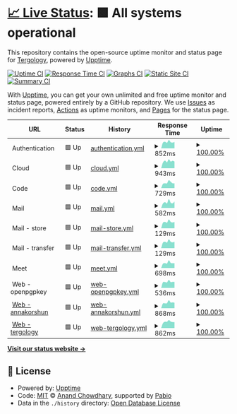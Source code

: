 # [📈 Live Status](https://Tergology.github.io/infra-upptime): <!--live status--> **🟩 All systems operational**

This repository contains the open-source uptime monitor and status page for [Tergology](http://tergology.com), powered by [Upptime](https://github.com/upptime/upptime).

[![Uptime CI](https://github.com/Tergology/infra-upptime/workflows/Uptime%20CI/badge.svg)](https://github.com/Tergology/infra-upptime/actions?query=workflow%3A%22Uptime+CI%22)
[![Response Time CI](https://github.com/Tergology/infra-upptime/workflows/Response%20Time%20CI/badge.svg)](https://github.com/Tergology/infra-upptime/actions?query=workflow%3A%22Response+Time+CI%22)
[![Graphs CI](https://github.com/Tergology/infra-upptime/workflows/Graphs%20CI/badge.svg)](https://github.com/Tergology/infra-upptime/actions?query=workflow%3A%22Graphs+CI%22)
[![Static Site CI](https://github.com/Tergology/infra-upptime/workflows/Static%20Site%20CI/badge.svg)](https://github.com/Tergology/infra-upptime/actions?query=workflow%3A%22Static+Site+CI%22)
[![Summary CI](https://github.com/Tergology/infra-upptime/workflows/Summary%20CI/badge.svg)](https://github.com/Tergology/infra-upptime/actions?query=workflow%3A%22Summary+CI%22)

With [Upptime](https://upptime.js.org), you can get your own unlimited and free uptime monitor and status page, powered entirely by a GitHub repository. We use [Issues](https://github.com/Tergology/infra-upptime/issues) as incident reports, [Actions](https://github.com/Tergology/infra-upptime/actions) as uptime monitors, and [Pages](https://Tergology.github.io/infra-upptime) for the status page.

<!--start: status pages-->
<!-- This summary is generated by Upptime (https://github.com/upptime/upptime) -->
<!-- Do not edit this manually, your changes will be overwritten -->
<!-- prettier-ignore -->
| URL | Status | History | Response Time | Uptime |
| --- | ------ | ------- | ------------- | ------ |
| <img alt="" src="https://icons.duckduckgo.com/ip3/auth.$tlg_domain.ico" height="13"> Authentication | 🟩 Up | [authentication.yml](https://github.com/Tergology/infra-upptime/commits/HEAD/history/authentication.yml) | <details><summary><img alt="Response time graph" src="./graphs/authentication/response-time-week.png" height="20"> 852ms</summary><br><a href="https://Tergology.github.io/infra-upptime/history/authentication"><img alt="Response time 889" src="https://img.shields.io/endpoint?url=https%3A%2F%2Fraw.githubusercontent.com%2FTergology%2Finfra-upptime%2FHEAD%2Fapi%2Fauthentication%2Fresponse-time.json"></a><br><a href="https://Tergology.github.io/infra-upptime/history/authentication"><img alt="24-hour response time 766" src="https://img.shields.io/endpoint?url=https%3A%2F%2Fraw.githubusercontent.com%2FTergology%2Finfra-upptime%2FHEAD%2Fapi%2Fauthentication%2Fresponse-time-day.json"></a><br><a href="https://Tergology.github.io/infra-upptime/history/authentication"><img alt="7-day response time 852" src="https://img.shields.io/endpoint?url=https%3A%2F%2Fraw.githubusercontent.com%2FTergology%2Finfra-upptime%2FHEAD%2Fapi%2Fauthentication%2Fresponse-time-week.json"></a><br><a href="https://Tergology.github.io/infra-upptime/history/authentication"><img alt="30-day response time 889" src="https://img.shields.io/endpoint?url=https%3A%2F%2Fraw.githubusercontent.com%2FTergology%2Finfra-upptime%2FHEAD%2Fapi%2Fauthentication%2Fresponse-time-month.json"></a><br><a href="https://Tergology.github.io/infra-upptime/history/authentication"><img alt="1-year response time 889" src="https://img.shields.io/endpoint?url=https%3A%2F%2Fraw.githubusercontent.com%2FTergology%2Finfra-upptime%2FHEAD%2Fapi%2Fauthentication%2Fresponse-time-year.json"></a></details> | <details><summary><a href="https://Tergology.github.io/infra-upptime/history/authentication">100.00%</a></summary><a href="https://Tergology.github.io/infra-upptime/history/authentication"><img alt="All-time uptime 100.00%" src="https://img.shields.io/endpoint?url=https%3A%2F%2Fraw.githubusercontent.com%2FTergology%2Finfra-upptime%2FHEAD%2Fapi%2Fauthentication%2Fuptime.json"></a><br><a href="https://Tergology.github.io/infra-upptime/history/authentication"><img alt="24-hour uptime 100.00%" src="https://img.shields.io/endpoint?url=https%3A%2F%2Fraw.githubusercontent.com%2FTergology%2Finfra-upptime%2FHEAD%2Fapi%2Fauthentication%2Fuptime-day.json"></a><br><a href="https://Tergology.github.io/infra-upptime/history/authentication"><img alt="7-day uptime 100.00%" src="https://img.shields.io/endpoint?url=https%3A%2F%2Fraw.githubusercontent.com%2FTergology%2Finfra-upptime%2FHEAD%2Fapi%2Fauthentication%2Fuptime-week.json"></a><br><a href="https://Tergology.github.io/infra-upptime/history/authentication"><img alt="30-day uptime 100.00%" src="https://img.shields.io/endpoint?url=https%3A%2F%2Fraw.githubusercontent.com%2FTergology%2Finfra-upptime%2FHEAD%2Fapi%2Fauthentication%2Fuptime-month.json"></a><br><a href="https://Tergology.github.io/infra-upptime/history/authentication"><img alt="1-year uptime 100.00%" src="https://img.shields.io/endpoint?url=https%3A%2F%2Fraw.githubusercontent.com%2FTergology%2Finfra-upptime%2FHEAD%2Fapi%2Fauthentication%2Fuptime-year.json"></a></details>
| <img alt="" src="https://icons.duckduckgo.com/ip3/cloud.$tlg_domain.ico" height="13"> Cloud | 🟩 Up | [cloud.yml](https://github.com/Tergology/infra-upptime/commits/HEAD/history/cloud.yml) | <details><summary><img alt="Response time graph" src="./graphs/cloud/response-time-week.png" height="20"> 943ms</summary><br><a href="https://Tergology.github.io/infra-upptime/history/cloud"><img alt="Response time 935" src="https://img.shields.io/endpoint?url=https%3A%2F%2Fraw.githubusercontent.com%2FTergology%2Finfra-upptime%2FHEAD%2Fapi%2Fcloud%2Fresponse-time.json"></a><br><a href="https://Tergology.github.io/infra-upptime/history/cloud"><img alt="24-hour response time 799" src="https://img.shields.io/endpoint?url=https%3A%2F%2Fraw.githubusercontent.com%2FTergology%2Finfra-upptime%2FHEAD%2Fapi%2Fcloud%2Fresponse-time-day.json"></a><br><a href="https://Tergology.github.io/infra-upptime/history/cloud"><img alt="7-day response time 943" src="https://img.shields.io/endpoint?url=https%3A%2F%2Fraw.githubusercontent.com%2FTergology%2Finfra-upptime%2FHEAD%2Fapi%2Fcloud%2Fresponse-time-week.json"></a><br><a href="https://Tergology.github.io/infra-upptime/history/cloud"><img alt="30-day response time 934" src="https://img.shields.io/endpoint?url=https%3A%2F%2Fraw.githubusercontent.com%2FTergology%2Finfra-upptime%2FHEAD%2Fapi%2Fcloud%2Fresponse-time-month.json"></a><br><a href="https://Tergology.github.io/infra-upptime/history/cloud"><img alt="1-year response time 935" src="https://img.shields.io/endpoint?url=https%3A%2F%2Fraw.githubusercontent.com%2FTergology%2Finfra-upptime%2FHEAD%2Fapi%2Fcloud%2Fresponse-time-year.json"></a></details> | <details><summary><a href="https://Tergology.github.io/infra-upptime/history/cloud">100.00%</a></summary><a href="https://Tergology.github.io/infra-upptime/history/cloud"><img alt="All-time uptime 99.95%" src="https://img.shields.io/endpoint?url=https%3A%2F%2Fraw.githubusercontent.com%2FTergology%2Finfra-upptime%2FHEAD%2Fapi%2Fcloud%2Fuptime.json"></a><br><a href="https://Tergology.github.io/infra-upptime/history/cloud"><img alt="24-hour uptime 100.00%" src="https://img.shields.io/endpoint?url=https%3A%2F%2Fraw.githubusercontent.com%2FTergology%2Finfra-upptime%2FHEAD%2Fapi%2Fcloud%2Fuptime-day.json"></a><br><a href="https://Tergology.github.io/infra-upptime/history/cloud"><img alt="7-day uptime 100.00%" src="https://img.shields.io/endpoint?url=https%3A%2F%2Fraw.githubusercontent.com%2FTergology%2Finfra-upptime%2FHEAD%2Fapi%2Fcloud%2Fuptime-week.json"></a><br><a href="https://Tergology.github.io/infra-upptime/history/cloud"><img alt="30-day uptime 100.00%" src="https://img.shields.io/endpoint?url=https%3A%2F%2Fraw.githubusercontent.com%2FTergology%2Finfra-upptime%2FHEAD%2Fapi%2Fcloud%2Fuptime-month.json"></a><br><a href="https://Tergology.github.io/infra-upptime/history/cloud"><img alt="1-year uptime 99.95%" src="https://img.shields.io/endpoint?url=https%3A%2F%2Fraw.githubusercontent.com%2FTergology%2Finfra-upptime%2FHEAD%2Fapi%2Fcloud%2Fuptime-year.json"></a></details>
| <img alt="" src="https://icons.duckduckgo.com/ip3/code.$tlg_domain.ico" height="13"> Code | 🟩 Up | [code.yml](https://github.com/Tergology/infra-upptime/commits/HEAD/history/code.yml) | <details><summary><img alt="Response time graph" src="./graphs/code/response-time-week.png" height="20"> 729ms</summary><br><a href="https://Tergology.github.io/infra-upptime/history/code"><img alt="Response time 698" src="https://img.shields.io/endpoint?url=https%3A%2F%2Fraw.githubusercontent.com%2FTergology%2Finfra-upptime%2FHEAD%2Fapi%2Fcode%2Fresponse-time.json"></a><br><a href="https://Tergology.github.io/infra-upptime/history/code"><img alt="24-hour response time 647" src="https://img.shields.io/endpoint?url=https%3A%2F%2Fraw.githubusercontent.com%2FTergology%2Finfra-upptime%2FHEAD%2Fapi%2Fcode%2Fresponse-time-day.json"></a><br><a href="https://Tergology.github.io/infra-upptime/history/code"><img alt="7-day response time 729" src="https://img.shields.io/endpoint?url=https%3A%2F%2Fraw.githubusercontent.com%2FTergology%2Finfra-upptime%2FHEAD%2Fapi%2Fcode%2Fresponse-time-week.json"></a><br><a href="https://Tergology.github.io/infra-upptime/history/code"><img alt="30-day response time 697" src="https://img.shields.io/endpoint?url=https%3A%2F%2Fraw.githubusercontent.com%2FTergology%2Finfra-upptime%2FHEAD%2Fapi%2Fcode%2Fresponse-time-month.json"></a><br><a href="https://Tergology.github.io/infra-upptime/history/code"><img alt="1-year response time 698" src="https://img.shields.io/endpoint?url=https%3A%2F%2Fraw.githubusercontent.com%2FTergology%2Finfra-upptime%2FHEAD%2Fapi%2Fcode%2Fresponse-time-year.json"></a></details> | <details><summary><a href="https://Tergology.github.io/infra-upptime/history/code">100.00%</a></summary><a href="https://Tergology.github.io/infra-upptime/history/code"><img alt="All-time uptime 99.95%" src="https://img.shields.io/endpoint?url=https%3A%2F%2Fraw.githubusercontent.com%2FTergology%2Finfra-upptime%2FHEAD%2Fapi%2Fcode%2Fuptime.json"></a><br><a href="https://Tergology.github.io/infra-upptime/history/code"><img alt="24-hour uptime 100.00%" src="https://img.shields.io/endpoint?url=https%3A%2F%2Fraw.githubusercontent.com%2FTergology%2Finfra-upptime%2FHEAD%2Fapi%2Fcode%2Fuptime-day.json"></a><br><a href="https://Tergology.github.io/infra-upptime/history/code"><img alt="7-day uptime 100.00%" src="https://img.shields.io/endpoint?url=https%3A%2F%2Fraw.githubusercontent.com%2FTergology%2Finfra-upptime%2FHEAD%2Fapi%2Fcode%2Fuptime-week.json"></a><br><a href="https://Tergology.github.io/infra-upptime/history/code"><img alt="30-day uptime 100.00%" src="https://img.shields.io/endpoint?url=https%3A%2F%2Fraw.githubusercontent.com%2FTergology%2Finfra-upptime%2FHEAD%2Fapi%2Fcode%2Fuptime-month.json"></a><br><a href="https://Tergology.github.io/infra-upptime/history/code"><img alt="1-year uptime 99.95%" src="https://img.shields.io/endpoint?url=https%3A%2F%2Fraw.githubusercontent.com%2FTergology%2Finfra-upptime%2FHEAD%2Fapi%2Fcode%2Fuptime-year.json"></a></details>
| <img alt="" src="https://icons.duckduckgo.com/ip3/mail.$tlg_domain.ico" height="13"> Mail | 🟩 Up | [mail.yml](https://github.com/Tergology/infra-upptime/commits/HEAD/history/mail.yml) | <details><summary><img alt="Response time graph" src="./graphs/mail/response-time-week.png" height="20"> 582ms</summary><br><a href="https://Tergology.github.io/infra-upptime/history/mail"><img alt="Response time 576" src="https://img.shields.io/endpoint?url=https%3A%2F%2Fraw.githubusercontent.com%2FTergology%2Finfra-upptime%2FHEAD%2Fapi%2Fmail%2Fresponse-time.json"></a><br><a href="https://Tergology.github.io/infra-upptime/history/mail"><img alt="24-hour response time 530" src="https://img.shields.io/endpoint?url=https%3A%2F%2Fraw.githubusercontent.com%2FTergology%2Finfra-upptime%2FHEAD%2Fapi%2Fmail%2Fresponse-time-day.json"></a><br><a href="https://Tergology.github.io/infra-upptime/history/mail"><img alt="7-day response time 582" src="https://img.shields.io/endpoint?url=https%3A%2F%2Fraw.githubusercontent.com%2FTergology%2Finfra-upptime%2FHEAD%2Fapi%2Fmail%2Fresponse-time-week.json"></a><br><a href="https://Tergology.github.io/infra-upptime/history/mail"><img alt="30-day response time 581" src="https://img.shields.io/endpoint?url=https%3A%2F%2Fraw.githubusercontent.com%2FTergology%2Finfra-upptime%2FHEAD%2Fapi%2Fmail%2Fresponse-time-month.json"></a><br><a href="https://Tergology.github.io/infra-upptime/history/mail"><img alt="1-year response time 576" src="https://img.shields.io/endpoint?url=https%3A%2F%2Fraw.githubusercontent.com%2FTergology%2Finfra-upptime%2FHEAD%2Fapi%2Fmail%2Fresponse-time-year.json"></a></details> | <details><summary><a href="https://Tergology.github.io/infra-upptime/history/mail">100.00%</a></summary><a href="https://Tergology.github.io/infra-upptime/history/mail"><img alt="All-time uptime 100.00%" src="https://img.shields.io/endpoint?url=https%3A%2F%2Fraw.githubusercontent.com%2FTergology%2Finfra-upptime%2FHEAD%2Fapi%2Fmail%2Fuptime.json"></a><br><a href="https://Tergology.github.io/infra-upptime/history/mail"><img alt="24-hour uptime 100.00%" src="https://img.shields.io/endpoint?url=https%3A%2F%2Fraw.githubusercontent.com%2FTergology%2Finfra-upptime%2FHEAD%2Fapi%2Fmail%2Fuptime-day.json"></a><br><a href="https://Tergology.github.io/infra-upptime/history/mail"><img alt="7-day uptime 100.00%" src="https://img.shields.io/endpoint?url=https%3A%2F%2Fraw.githubusercontent.com%2FTergology%2Finfra-upptime%2FHEAD%2Fapi%2Fmail%2Fuptime-week.json"></a><br><a href="https://Tergology.github.io/infra-upptime/history/mail"><img alt="30-day uptime 100.00%" src="https://img.shields.io/endpoint?url=https%3A%2F%2Fraw.githubusercontent.com%2FTergology%2Finfra-upptime%2FHEAD%2Fapi%2Fmail%2Fuptime-month.json"></a><br><a href="https://Tergology.github.io/infra-upptime/history/mail"><img alt="1-year uptime 100.00%" src="https://img.shields.io/endpoint?url=https%3A%2F%2Fraw.githubusercontent.com%2FTergology%2Finfra-upptime%2FHEAD%2Fapi%2Fmail%2Fuptime-year.json"></a></details>
| <img alt="" src="https://icons.duckduckgo.com/ip3/null.ico" height="13"> Mail - store | 🟩 Up | [mail-store.yml](https://github.com/Tergology/infra-upptime/commits/HEAD/history/mail-store.yml) | <details><summary><img alt="Response time graph" src="./graphs/mail-store/response-time-week.png" height="20"> 129ms</summary><br><a href="https://Tergology.github.io/infra-upptime/history/mail-store"><img alt="Response time 131" src="https://img.shields.io/endpoint?url=https%3A%2F%2Fraw.githubusercontent.com%2FTergology%2Finfra-upptime%2FHEAD%2Fapi%2Fmail-store%2Fresponse-time.json"></a><br><a href="https://Tergology.github.io/infra-upptime/history/mail-store"><img alt="24-hour response time 116" src="https://img.shields.io/endpoint?url=https%3A%2F%2Fraw.githubusercontent.com%2FTergology%2Finfra-upptime%2FHEAD%2Fapi%2Fmail-store%2Fresponse-time-day.json"></a><br><a href="https://Tergology.github.io/infra-upptime/history/mail-store"><img alt="7-day response time 129" src="https://img.shields.io/endpoint?url=https%3A%2F%2Fraw.githubusercontent.com%2FTergology%2Finfra-upptime%2FHEAD%2Fapi%2Fmail-store%2Fresponse-time-week.json"></a><br><a href="https://Tergology.github.io/infra-upptime/history/mail-store"><img alt="30-day response time 130" src="https://img.shields.io/endpoint?url=https%3A%2F%2Fraw.githubusercontent.com%2FTergology%2Finfra-upptime%2FHEAD%2Fapi%2Fmail-store%2Fresponse-time-month.json"></a><br><a href="https://Tergology.github.io/infra-upptime/history/mail-store"><img alt="1-year response time 131" src="https://img.shields.io/endpoint?url=https%3A%2F%2Fraw.githubusercontent.com%2FTergology%2Finfra-upptime%2FHEAD%2Fapi%2Fmail-store%2Fresponse-time-year.json"></a></details> | <details><summary><a href="https://Tergology.github.io/infra-upptime/history/mail-store">100.00%</a></summary><a href="https://Tergology.github.io/infra-upptime/history/mail-store"><img alt="All-time uptime 99.97%" src="https://img.shields.io/endpoint?url=https%3A%2F%2Fraw.githubusercontent.com%2FTergology%2Finfra-upptime%2FHEAD%2Fapi%2Fmail-store%2Fuptime.json"></a><br><a href="https://Tergology.github.io/infra-upptime/history/mail-store"><img alt="24-hour uptime 100.00%" src="https://img.shields.io/endpoint?url=https%3A%2F%2Fraw.githubusercontent.com%2FTergology%2Finfra-upptime%2FHEAD%2Fapi%2Fmail-store%2Fuptime-day.json"></a><br><a href="https://Tergology.github.io/infra-upptime/history/mail-store"><img alt="7-day uptime 100.00%" src="https://img.shields.io/endpoint?url=https%3A%2F%2Fraw.githubusercontent.com%2FTergology%2Finfra-upptime%2FHEAD%2Fapi%2Fmail-store%2Fuptime-week.json"></a><br><a href="https://Tergology.github.io/infra-upptime/history/mail-store"><img alt="30-day uptime 100.00%" src="https://img.shields.io/endpoint?url=https%3A%2F%2Fraw.githubusercontent.com%2FTergology%2Finfra-upptime%2FHEAD%2Fapi%2Fmail-store%2Fuptime-month.json"></a><br><a href="https://Tergology.github.io/infra-upptime/history/mail-store"><img alt="1-year uptime 99.97%" src="https://img.shields.io/endpoint?url=https%3A%2F%2Fraw.githubusercontent.com%2FTergology%2Finfra-upptime%2FHEAD%2Fapi%2Fmail-store%2Fuptime-year.json"></a></details>
| <img alt="" src="https://icons.duckduckgo.com/ip3/null.ico" height="13"> Mail - transfer | 🟩 Up | [mail-transfer.yml](https://github.com/Tergology/infra-upptime/commits/HEAD/history/mail-transfer.yml) | <details><summary><img alt="Response time graph" src="./graphs/mail-transfer/response-time-week.png" height="20"> 129ms</summary><br><a href="https://Tergology.github.io/infra-upptime/history/mail-transfer"><img alt="Response time 131" src="https://img.shields.io/endpoint?url=https%3A%2F%2Fraw.githubusercontent.com%2FTergology%2Finfra-upptime%2FHEAD%2Fapi%2Fmail-transfer%2Fresponse-time.json"></a><br><a href="https://Tergology.github.io/infra-upptime/history/mail-transfer"><img alt="24-hour response time 116" src="https://img.shields.io/endpoint?url=https%3A%2F%2Fraw.githubusercontent.com%2FTergology%2Finfra-upptime%2FHEAD%2Fapi%2Fmail-transfer%2Fresponse-time-day.json"></a><br><a href="https://Tergology.github.io/infra-upptime/history/mail-transfer"><img alt="7-day response time 129" src="https://img.shields.io/endpoint?url=https%3A%2F%2Fraw.githubusercontent.com%2FTergology%2Finfra-upptime%2FHEAD%2Fapi%2Fmail-transfer%2Fresponse-time-week.json"></a><br><a href="https://Tergology.github.io/infra-upptime/history/mail-transfer"><img alt="30-day response time 130" src="https://img.shields.io/endpoint?url=https%3A%2F%2Fraw.githubusercontent.com%2FTergology%2Finfra-upptime%2FHEAD%2Fapi%2Fmail-transfer%2Fresponse-time-month.json"></a><br><a href="https://Tergology.github.io/infra-upptime/history/mail-transfer"><img alt="1-year response time 131" src="https://img.shields.io/endpoint?url=https%3A%2F%2Fraw.githubusercontent.com%2FTergology%2Finfra-upptime%2FHEAD%2Fapi%2Fmail-transfer%2Fresponse-time-year.json"></a></details> | <details><summary><a href="https://Tergology.github.io/infra-upptime/history/mail-transfer">100.00%</a></summary><a href="https://Tergology.github.io/infra-upptime/history/mail-transfer"><img alt="All-time uptime 99.97%" src="https://img.shields.io/endpoint?url=https%3A%2F%2Fraw.githubusercontent.com%2FTergology%2Finfra-upptime%2FHEAD%2Fapi%2Fmail-transfer%2Fuptime.json"></a><br><a href="https://Tergology.github.io/infra-upptime/history/mail-transfer"><img alt="24-hour uptime 100.00%" src="https://img.shields.io/endpoint?url=https%3A%2F%2Fraw.githubusercontent.com%2FTergology%2Finfra-upptime%2FHEAD%2Fapi%2Fmail-transfer%2Fuptime-day.json"></a><br><a href="https://Tergology.github.io/infra-upptime/history/mail-transfer"><img alt="7-day uptime 100.00%" src="https://img.shields.io/endpoint?url=https%3A%2F%2Fraw.githubusercontent.com%2FTergology%2Finfra-upptime%2FHEAD%2Fapi%2Fmail-transfer%2Fuptime-week.json"></a><br><a href="https://Tergology.github.io/infra-upptime/history/mail-transfer"><img alt="30-day uptime 100.00%" src="https://img.shields.io/endpoint?url=https%3A%2F%2Fraw.githubusercontent.com%2FTergology%2Finfra-upptime%2FHEAD%2Fapi%2Fmail-transfer%2Fuptime-month.json"></a><br><a href="https://Tergology.github.io/infra-upptime/history/mail-transfer"><img alt="1-year uptime 99.97%" src="https://img.shields.io/endpoint?url=https%3A%2F%2Fraw.githubusercontent.com%2FTergology%2Finfra-upptime%2FHEAD%2Fapi%2Fmail-transfer%2Fuptime-year.json"></a></details>
| <img alt="" src="https://icons.duckduckgo.com/ip3/meet.$tlg_domain.ico" height="13"> Meet | 🟩 Up | [meet.yml](https://github.com/Tergology/infra-upptime/commits/HEAD/history/meet.yml) | <details><summary><img alt="Response time graph" src="./graphs/meet/response-time-week.png" height="20"> 698ms</summary><br><a href="https://Tergology.github.io/infra-upptime/history/meet"><img alt="Response time 693" src="https://img.shields.io/endpoint?url=https%3A%2F%2Fraw.githubusercontent.com%2FTergology%2Finfra-upptime%2FHEAD%2Fapi%2Fmeet%2Fresponse-time.json"></a><br><a href="https://Tergology.github.io/infra-upptime/history/meet"><img alt="24-hour response time 641" src="https://img.shields.io/endpoint?url=https%3A%2F%2Fraw.githubusercontent.com%2FTergology%2Finfra-upptime%2FHEAD%2Fapi%2Fmeet%2Fresponse-time-day.json"></a><br><a href="https://Tergology.github.io/infra-upptime/history/meet"><img alt="7-day response time 698" src="https://img.shields.io/endpoint?url=https%3A%2F%2Fraw.githubusercontent.com%2FTergology%2Finfra-upptime%2FHEAD%2Fapi%2Fmeet%2Fresponse-time-week.json"></a><br><a href="https://Tergology.github.io/infra-upptime/history/meet"><img alt="30-day response time 697" src="https://img.shields.io/endpoint?url=https%3A%2F%2Fraw.githubusercontent.com%2FTergology%2Finfra-upptime%2FHEAD%2Fapi%2Fmeet%2Fresponse-time-month.json"></a><br><a href="https://Tergology.github.io/infra-upptime/history/meet"><img alt="1-year response time 693" src="https://img.shields.io/endpoint?url=https%3A%2F%2Fraw.githubusercontent.com%2FTergology%2Finfra-upptime%2FHEAD%2Fapi%2Fmeet%2Fresponse-time-year.json"></a></details> | <details><summary><a href="https://Tergology.github.io/infra-upptime/history/meet">100.00%</a></summary><a href="https://Tergology.github.io/infra-upptime/history/meet"><img alt="All-time uptime 100.00%" src="https://img.shields.io/endpoint?url=https%3A%2F%2Fraw.githubusercontent.com%2FTergology%2Finfra-upptime%2FHEAD%2Fapi%2Fmeet%2Fuptime.json"></a><br><a href="https://Tergology.github.io/infra-upptime/history/meet"><img alt="24-hour uptime 100.00%" src="https://img.shields.io/endpoint?url=https%3A%2F%2Fraw.githubusercontent.com%2FTergology%2Finfra-upptime%2FHEAD%2Fapi%2Fmeet%2Fuptime-day.json"></a><br><a href="https://Tergology.github.io/infra-upptime/history/meet"><img alt="7-day uptime 100.00%" src="https://img.shields.io/endpoint?url=https%3A%2F%2Fraw.githubusercontent.com%2FTergology%2Finfra-upptime%2FHEAD%2Fapi%2Fmeet%2Fuptime-week.json"></a><br><a href="https://Tergology.github.io/infra-upptime/history/meet"><img alt="30-day uptime 100.00%" src="https://img.shields.io/endpoint?url=https%3A%2F%2Fraw.githubusercontent.com%2FTergology%2Finfra-upptime%2FHEAD%2Fapi%2Fmeet%2Fuptime-month.json"></a><br><a href="https://Tergology.github.io/infra-upptime/history/meet"><img alt="1-year uptime 100.00%" src="https://img.shields.io/endpoint?url=https%3A%2F%2Fraw.githubusercontent.com%2FTergology%2Finfra-upptime%2FHEAD%2Fapi%2Fmeet%2Fuptime-year.json"></a></details>
| <img alt="" src="https://icons.duckduckgo.com/ip3/openpgpkey.$tlg_domain.ico" height="13"> Web - openpgpkey | 🟩 Up | [web-openpgpkey.yml](https://github.com/Tergology/infra-upptime/commits/HEAD/history/web-openpgpkey.yml) | <details><summary><img alt="Response time graph" src="./graphs/web-openpgpkey/response-time-week.png" height="20"> 536ms</summary><br><a href="https://Tergology.github.io/infra-upptime/history/web-openpgpkey"><img alt="Response time 554" src="https://img.shields.io/endpoint?url=https%3A%2F%2Fraw.githubusercontent.com%2FTergology%2Finfra-upptime%2FHEAD%2Fapi%2Fweb-openpgpkey%2Fresponse-time.json"></a><br><a href="https://Tergology.github.io/infra-upptime/history/web-openpgpkey"><img alt="24-hour response time 460" src="https://img.shields.io/endpoint?url=https%3A%2F%2Fraw.githubusercontent.com%2FTergology%2Finfra-upptime%2FHEAD%2Fapi%2Fweb-openpgpkey%2Fresponse-time-day.json"></a><br><a href="https://Tergology.github.io/infra-upptime/history/web-openpgpkey"><img alt="7-day response time 536" src="https://img.shields.io/endpoint?url=https%3A%2F%2Fraw.githubusercontent.com%2FTergology%2Finfra-upptime%2FHEAD%2Fapi%2Fweb-openpgpkey%2Fresponse-time-week.json"></a><br><a href="https://Tergology.github.io/infra-upptime/history/web-openpgpkey"><img alt="30-day response time 554" src="https://img.shields.io/endpoint?url=https%3A%2F%2Fraw.githubusercontent.com%2FTergology%2Finfra-upptime%2FHEAD%2Fapi%2Fweb-openpgpkey%2Fresponse-time-month.json"></a><br><a href="https://Tergology.github.io/infra-upptime/history/web-openpgpkey"><img alt="1-year response time 554" src="https://img.shields.io/endpoint?url=https%3A%2F%2Fraw.githubusercontent.com%2FTergology%2Finfra-upptime%2FHEAD%2Fapi%2Fweb-openpgpkey%2Fresponse-time-year.json"></a></details> | <details><summary><a href="https://Tergology.github.io/infra-upptime/history/web-openpgpkey">100.00%</a></summary><a href="https://Tergology.github.io/infra-upptime/history/web-openpgpkey"><img alt="All-time uptime 100.00%" src="https://img.shields.io/endpoint?url=https%3A%2F%2Fraw.githubusercontent.com%2FTergology%2Finfra-upptime%2FHEAD%2Fapi%2Fweb-openpgpkey%2Fuptime.json"></a><br><a href="https://Tergology.github.io/infra-upptime/history/web-openpgpkey"><img alt="24-hour uptime 100.00%" src="https://img.shields.io/endpoint?url=https%3A%2F%2Fraw.githubusercontent.com%2FTergology%2Finfra-upptime%2FHEAD%2Fapi%2Fweb-openpgpkey%2Fuptime-day.json"></a><br><a href="https://Tergology.github.io/infra-upptime/history/web-openpgpkey"><img alt="7-day uptime 100.00%" src="https://img.shields.io/endpoint?url=https%3A%2F%2Fraw.githubusercontent.com%2FTergology%2Finfra-upptime%2FHEAD%2Fapi%2Fweb-openpgpkey%2Fuptime-week.json"></a><br><a href="https://Tergology.github.io/infra-upptime/history/web-openpgpkey"><img alt="30-day uptime 100.00%" src="https://img.shields.io/endpoint?url=https%3A%2F%2Fraw.githubusercontent.com%2FTergology%2Finfra-upptime%2FHEAD%2Fapi%2Fweb-openpgpkey%2Fuptime-month.json"></a><br><a href="https://Tergology.github.io/infra-upptime/history/web-openpgpkey"><img alt="1-year uptime 100.00%" src="https://img.shields.io/endpoint?url=https%3A%2F%2Fraw.githubusercontent.com%2FTergology%2Finfra-upptime%2FHEAD%2Fapi%2Fweb-openpgpkey%2Fuptime-year.json"></a></details>
| <img alt="" src="https://icons.duckduckgo.com/ip3/www.annakorshun.com.ico" height="13"> [Web - annakorshun](https://www.annakorshun.com) | 🟩 Up | [web-annakorshun.yml](https://github.com/Tergology/infra-upptime/commits/HEAD/history/web-annakorshun.yml) | <details><summary><img alt="Response time graph" src="./graphs/web-annakorshun/response-time-week.png" height="20"> 868ms</summary><br><a href="https://Tergology.github.io/infra-upptime/history/web-annakorshun"><img alt="Response time 849" src="https://img.shields.io/endpoint?url=https%3A%2F%2Fraw.githubusercontent.com%2FTergology%2Finfra-upptime%2FHEAD%2Fapi%2Fweb-annakorshun%2Fresponse-time.json"></a><br><a href="https://Tergology.github.io/infra-upptime/history/web-annakorshun"><img alt="24-hour response time 665" src="https://img.shields.io/endpoint?url=https%3A%2F%2Fraw.githubusercontent.com%2FTergology%2Finfra-upptime%2FHEAD%2Fapi%2Fweb-annakorshun%2Fresponse-time-day.json"></a><br><a href="https://Tergology.github.io/infra-upptime/history/web-annakorshun"><img alt="7-day response time 868" src="https://img.shields.io/endpoint?url=https%3A%2F%2Fraw.githubusercontent.com%2FTergology%2Finfra-upptime%2FHEAD%2Fapi%2Fweb-annakorshun%2Fresponse-time-week.json"></a><br><a href="https://Tergology.github.io/infra-upptime/history/web-annakorshun"><img alt="30-day response time 843" src="https://img.shields.io/endpoint?url=https%3A%2F%2Fraw.githubusercontent.com%2FTergology%2Finfra-upptime%2FHEAD%2Fapi%2Fweb-annakorshun%2Fresponse-time-month.json"></a><br><a href="https://Tergology.github.io/infra-upptime/history/web-annakorshun"><img alt="1-year response time 849" src="https://img.shields.io/endpoint?url=https%3A%2F%2Fraw.githubusercontent.com%2FTergology%2Finfra-upptime%2FHEAD%2Fapi%2Fweb-annakorshun%2Fresponse-time-year.json"></a></details> | <details><summary><a href="https://Tergology.github.io/infra-upptime/history/web-annakorshun">100.00%</a></summary><a href="https://Tergology.github.io/infra-upptime/history/web-annakorshun"><img alt="All-time uptime 100.00%" src="https://img.shields.io/endpoint?url=https%3A%2F%2Fraw.githubusercontent.com%2FTergology%2Finfra-upptime%2FHEAD%2Fapi%2Fweb-annakorshun%2Fuptime.json"></a><br><a href="https://Tergology.github.io/infra-upptime/history/web-annakorshun"><img alt="24-hour uptime 100.00%" src="https://img.shields.io/endpoint?url=https%3A%2F%2Fraw.githubusercontent.com%2FTergology%2Finfra-upptime%2FHEAD%2Fapi%2Fweb-annakorshun%2Fuptime-day.json"></a><br><a href="https://Tergology.github.io/infra-upptime/history/web-annakorshun"><img alt="7-day uptime 100.00%" src="https://img.shields.io/endpoint?url=https%3A%2F%2Fraw.githubusercontent.com%2FTergology%2Finfra-upptime%2FHEAD%2Fapi%2Fweb-annakorshun%2Fuptime-week.json"></a><br><a href="https://Tergology.github.io/infra-upptime/history/web-annakorshun"><img alt="30-day uptime 100.00%" src="https://img.shields.io/endpoint?url=https%3A%2F%2Fraw.githubusercontent.com%2FTergology%2Finfra-upptime%2FHEAD%2Fapi%2Fweb-annakorshun%2Fuptime-month.json"></a><br><a href="https://Tergology.github.io/infra-upptime/history/web-annakorshun"><img alt="1-year uptime 100.00%" src="https://img.shields.io/endpoint?url=https%3A%2F%2Fraw.githubusercontent.com%2FTergology%2Finfra-upptime%2FHEAD%2Fapi%2Fweb-annakorshun%2Fuptime-year.json"></a></details>
| <img alt="" src="https://icons.duckduckgo.com/ip3/www.tergology.com.ico" height="13"> [Web - tergology](https://www.tergology.com) | 🟩 Up | [web-tergology.yml](https://github.com/Tergology/infra-upptime/commits/HEAD/history/web-tergology.yml) | <details><summary><img alt="Response time graph" src="./graphs/web-tergology/response-time-week.png" height="20"> 862ms</summary><br><a href="https://Tergology.github.io/infra-upptime/history/web-tergology"><img alt="Response time 867" src="https://img.shields.io/endpoint?url=https%3A%2F%2Fraw.githubusercontent.com%2FTergology%2Finfra-upptime%2FHEAD%2Fapi%2Fweb-tergology%2Fresponse-time.json"></a><br><a href="https://Tergology.github.io/infra-upptime/history/web-tergology"><img alt="24-hour response time 811" src="https://img.shields.io/endpoint?url=https%3A%2F%2Fraw.githubusercontent.com%2FTergology%2Finfra-upptime%2FHEAD%2Fapi%2Fweb-tergology%2Fresponse-time-day.json"></a><br><a href="https://Tergology.github.io/infra-upptime/history/web-tergology"><img alt="7-day response time 862" src="https://img.shields.io/endpoint?url=https%3A%2F%2Fraw.githubusercontent.com%2FTergology%2Finfra-upptime%2FHEAD%2Fapi%2Fweb-tergology%2Fresponse-time-week.json"></a><br><a href="https://Tergology.github.io/infra-upptime/history/web-tergology"><img alt="30-day response time 860" src="https://img.shields.io/endpoint?url=https%3A%2F%2Fraw.githubusercontent.com%2FTergology%2Finfra-upptime%2FHEAD%2Fapi%2Fweb-tergology%2Fresponse-time-month.json"></a><br><a href="https://Tergology.github.io/infra-upptime/history/web-tergology"><img alt="1-year response time 867" src="https://img.shields.io/endpoint?url=https%3A%2F%2Fraw.githubusercontent.com%2FTergology%2Finfra-upptime%2FHEAD%2Fapi%2Fweb-tergology%2Fresponse-time-year.json"></a></details> | <details><summary><a href="https://Tergology.github.io/infra-upptime/history/web-tergology">100.00%</a></summary><a href="https://Tergology.github.io/infra-upptime/history/web-tergology"><img alt="All-time uptime 100.00%" src="https://img.shields.io/endpoint?url=https%3A%2F%2Fraw.githubusercontent.com%2FTergology%2Finfra-upptime%2FHEAD%2Fapi%2Fweb-tergology%2Fuptime.json"></a><br><a href="https://Tergology.github.io/infra-upptime/history/web-tergology"><img alt="24-hour uptime 100.00%" src="https://img.shields.io/endpoint?url=https%3A%2F%2Fraw.githubusercontent.com%2FTergology%2Finfra-upptime%2FHEAD%2Fapi%2Fweb-tergology%2Fuptime-day.json"></a><br><a href="https://Tergology.github.io/infra-upptime/history/web-tergology"><img alt="7-day uptime 100.00%" src="https://img.shields.io/endpoint?url=https%3A%2F%2Fraw.githubusercontent.com%2FTergology%2Finfra-upptime%2FHEAD%2Fapi%2Fweb-tergology%2Fuptime-week.json"></a><br><a href="https://Tergology.github.io/infra-upptime/history/web-tergology"><img alt="30-day uptime 100.00%" src="https://img.shields.io/endpoint?url=https%3A%2F%2Fraw.githubusercontent.com%2FTergology%2Finfra-upptime%2FHEAD%2Fapi%2Fweb-tergology%2Fuptime-month.json"></a><br><a href="https://Tergology.github.io/infra-upptime/history/web-tergology"><img alt="1-year uptime 100.00%" src="https://img.shields.io/endpoint?url=https%3A%2F%2Fraw.githubusercontent.com%2FTergology%2Finfra-upptime%2FHEAD%2Fapi%2Fweb-tergology%2Fuptime-year.json"></a></details>

<!--end: status pages-->

[**Visit our status website →**](https://Tergology.github.io/infra-upptime)

## 📄 License

- Powered by: [Upptime](https://github.com/upptime/upptime)
- Code: [MIT](./LICENSE) © [Anand Chowdhary](https://anandchowdhary.com), supported by [Pabio](https://pabio.com)
- Data in the `./history` directory: [Open Database License](https://opendatacommons.org/licenses/odbl/1-0/)

